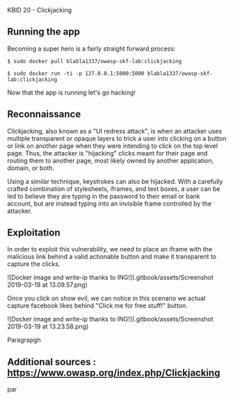 KBID 20 - Clickjacking

## Running the app

Becoming a super hero is a fairly straight forward process:

```
$ sudo docker pull blabla1337/owasp-skf-lab:clickjacking
```

```text
$ sudo docker run -ti -p 127.0.0.1:5000:5000 blabla1337/owasp-skf-lab:clickjacking
```

Now that the app is running let's go hacking!
 
## Reconnaissance

Clickjacking, also known as a "UI redress attack", is when an attacker uses multiple transparent or opaque layers to trick a user into clicking on a button or link on another page when they were intending to click on the top level page. Thus, the attacker is "hijacking" clicks meant for their page and routing them to another page, most likely owned by another application, domain, or both.

Using a similar technique, keystrokes can also be hijacked. With a carefully crafted combination of stylesheets, iframes, and text boxes, a user can be led to believe they are typing in the password to their email or bank account, but are instead typing into an invisible frame controlled by the attacker.



## Exploitation

In order to exploit this vulnerability, we need to place an iframe with the malicious link behind a valid actionable button and make it transparent to capture the clicks.

![Docker image and write-ip thanks to ING!](.gitbook/assets/Screenshot 2019-03-19 at 13.09.57.png)

Once you click on show evil, we can notice in this scenario we actual capture facebook likes behind "Click me for free stuff!" button.

![Docker image and write-ip thanks to ING!](.gitbook/assets/Screenshot 2019-03-19 at 13.23.58.png)

Paragrapgh

## Additional sources : https://www.owasp.org/index.php/Clickjacking

par
